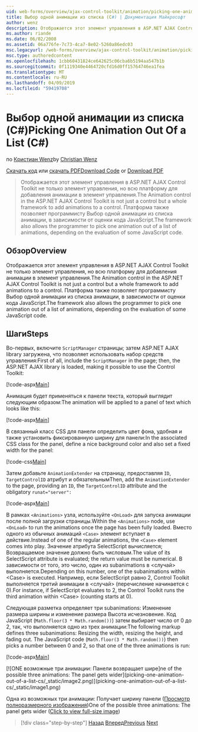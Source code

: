 ```yaml
---
uid: web-forms/overview/ajax-control-toolkit/animation/picking-one-animation-out-of-a-list-cs
title: Выбор одной анимации из списка (C#) | Документация Майкрософт
author: wenz
description: Отображается этот элемент управления в ASP.NET AJAX Control Toolkit не только элемент управления, но всю платформу для добавления анимации в элемент управления. Платформа также ра...
ms.author: riande
ms.date: 06/02/2008
ms.assetid: 06a776fe-7c73-4ca7-8e02-5260a86edc03
msc.legacyurl: /web-forms/overview/ajax-control-toolkit/animation/picking-one-animation-out-of-a-list-cs
msc.type: authoredcontent
ms.openlocfilehash: 1cbb60431824ce642625c06cba6b5194aa547b1b
ms.sourcegitcommit: 0f1119340e4464720cfd16d0ff15764746ea1fea
ms.translationtype: MT
ms.contentlocale: ru-RU
ms.lasthandoff: 04/09/2019
ms.locfileid: "59419708"
---
```

# <a name="picking-one-animation-out-of-a-list-c"></a><span data-ttu-id="743bd-104">Выбор одной анимации из списка (C#)</span><span class="sxs-lookup"><span data-stu-id="743bd-104">Picking One Animation Out Of a List (C#)</span></span>

<span data-ttu-id="743bd-105">по [Кристиан Wenz](https://github.com/wenz)</span><span class="sxs-lookup"><span data-stu-id="743bd-105">by [Christian Wenz](https://github.com/wenz)</span></span>

<span data-ttu-id="743bd-106">[Скачать код](http://download.microsoft.com/download/f/9/a/f9a26acd-8df4-4484-8a18-199e4598f411/Animation5.cs.zip) или [скачать PDF](http://download.microsoft.com/download/6/7/1/6718d452-ff89-4d3f-a90e-c74ec2d636a3/animation5CS.pdf)</span><span class="sxs-lookup"><span data-stu-id="743bd-106">[Download Code](http://download.microsoft.com/download/f/9/a/f9a26acd-8df4-4484-8a18-199e4598f411/Animation5.cs.zip) or [Download PDF](http://download.microsoft.com/download/6/7/1/6718d452-ff89-4d3f-a90e-c74ec2d636a3/animation5CS.pdf)</span></span>

> <span data-ttu-id="743bd-107">Отображается этот элемент управления в ASP.NET AJAX Control Toolkit не только элемент управления, но всю платформу для добавления анимации в элемент управления.</span><span class="sxs-lookup"><span data-stu-id="743bd-107">The Animation control in the ASP.NET AJAX Control Toolkit is not just a control but a whole framework to add animations to a control.</span></span> <span data-ttu-id="743bd-108">Платформа также позволяет программисту Выбор одной анимации из списка анимации, в зависимости от оценки кода JavaScript.</span><span class="sxs-lookup"><span data-stu-id="743bd-108">The framework also allows the programmer to pick one animation out of a list of animations, depending on the evaluation of some JavaScript code.</span></span>


## <a name="overview"></a><span data-ttu-id="743bd-109">Обзор</span><span class="sxs-lookup"><span data-stu-id="743bd-109">Overview</span></span>

<span data-ttu-id="743bd-110">Отображается этот элемент управления в ASP.NET AJAX Control Toolkit не только элемент управления, но всю платформу для добавления анимации в элемент управления.</span><span class="sxs-lookup"><span data-stu-id="743bd-110">The Animation control in the ASP.NET AJAX Control Toolkit is not just a control but a whole framework to add animations to a control.</span></span> <span data-ttu-id="743bd-111">Платформа также позволяет программисту Выбор одной анимации из списка анимации, в зависимости от оценки кода JavaScript.</span><span class="sxs-lookup"><span data-stu-id="743bd-111">The framework also allows the programmer to pick one animation out of a list of animations, depending on the evaluation of some JavaScript code.</span></span>

## <a name="steps"></a><span data-ttu-id="743bd-112">Шаги</span><span class="sxs-lookup"><span data-stu-id="743bd-112">Steps</span></span>

<span data-ttu-id="743bd-113">Во-первых, включите `ScriptManager` страницы; затем ASP.NET AJAX library загружена, что позволяет использовать набор средств управления:</span><span class="sxs-lookup"><span data-stu-id="743bd-113">First of all, include the `ScriptManager` in the page; then, the ASP.NET AJAX library is loaded, making it possible to use the Control Toolkit:</span></span>

[!code-aspx[Main](picking-one-animation-out-of-a-list-cs/samples/sample1.aspx)]

<span data-ttu-id="743bd-114">Анимация будет применяться к панели текста, который выглядит следующим образом:</span><span class="sxs-lookup"><span data-stu-id="743bd-114">The animation will be applied to a panel of text which looks like this:</span></span>

[!code-aspx[Main](picking-one-animation-out-of-a-list-cs/samples/sample2.aspx)]

<span data-ttu-id="743bd-115">В связанный класс CSS для панели определить цвет фона, удобная и также установить фиксированную ширину для панели:</span><span class="sxs-lookup"><span data-stu-id="743bd-115">In the associated CSS class for the panel, define a nice background color and also set a fixed width for the panel:</span></span>

[!code-css[Main](picking-one-animation-out-of-a-list-cs/samples/sample3.css)]

<span data-ttu-id="743bd-116">Затем добавьте `AnimationExtender` на страницу, предоставляя `ID`, `TargetControlID` атрибут и обязательным</span><span class="sxs-lookup"><span data-stu-id="743bd-116">Then, add the `AnimationExtender` to the page, providing an `ID`, the `TargetControlID` attribute and the obligatory</span></span> `runat="server":`

[!code-aspx[Main](picking-one-animation-out-of-a-list-cs/samples/sample4.aspx)]

<span data-ttu-id="743bd-117">В рамках `<Animations>` узла, используйте `<OnLoad>` для запуска анимации после полной загрузки страницы.</span><span class="sxs-lookup"><span data-stu-id="743bd-117">Within the `<Animations>` node, use `<OnLoad>` to run the animations once the page has been fully loaded.</span></span> <span data-ttu-id="743bd-118">Вместо одного из обычных анимаций `<Case>` элемент вступает в действие.</span><span class="sxs-lookup"><span data-stu-id="743bd-118">Instead of one of the regular animations, the `<Case>` element comes into play.</span></span> <span data-ttu-id="743bd-119">Значение атрибута SelectScript вычисляется; Возвращаемое значение должно быть числовым.</span><span class="sxs-lookup"><span data-stu-id="743bd-119">The value of its SelectScript attribute is evaluated; the return value must be numerical.</span></span> <span data-ttu-id="743bd-120">В зависимости от того, это число, один из subanimations в &lt;случай&gt; выполняется.</span><span class="sxs-lookup"><span data-stu-id="743bd-120">Depending on this number, one of the subanimations within &lt;Case&gt; is executed.</span></span> <span data-ttu-id="743bd-121">Например, если SelectScript равно 2, Control Toolkit выполняется третий анимации в &lt;случай&gt; (перечисление начинается с 0).</span><span class="sxs-lookup"><span data-stu-id="743bd-121">For instance, if SelectScript evaluates to 2, the Control Toolkit runs the third animation within &lt;Case&gt; (counting starts at 0).</span></span>

<span data-ttu-id="743bd-122">Следующая разметка определяет три subanimations: Изменение размера ширины и изменение размера Высота исчезновение. Код JavaScript (`Math.floor(3 * Math.random())`) затем выбирает число от 0 до 2, так, что выполняется одно из трех анимации:</span><span class="sxs-lookup"><span data-stu-id="743bd-122">The following markup defines three subanimations: Resizing the width, resizing the height, and fading out. The JavaScript code (`Math.floor(3 * Math.random())`) then picks a number between 0 and 2, so that one of the three animations is run:</span></span>

[!code-aspx[Main](picking-one-animation-out-of-a-list-cs/samples/sample5.aspx)]


[![O<span data-ttu-id="743bd-123">NE возможные три анимации: Панели возвращает шире]</span><span class="sxs-lookup"><span data-stu-id="743bd-123">ne of the possible three animations: The panel gets wider]</span></span>(picking-one-animation-out-of-a-list-cs/_static/image2.png)](picking-one-animation-out-of-a-list-cs/_static/image1.png)

<span data-ttu-id="743bd-124">Одна из возможных три анимации: Получает ширину панели ([Просмотр полноразмерного изображения](picking-one-animation-out-of-a-list-cs/_static/image3.png))</span><span class="sxs-lookup"><span data-stu-id="743bd-124">One of the possible three animations: The panel gets wider ([Click to view full-size image](picking-one-animation-out-of-a-list-cs/_static/image3.png))</span></span>

> [!div class="step-by-step"]
> <span data-ttu-id="743bd-125">[Назад](animation-depending-on-a-condition-cs.md)
> [Вперед](animating-in-response-to-user-interaction-cs.md)</span><span class="sxs-lookup"><span data-stu-id="743bd-125">[Previous](animation-depending-on-a-condition-cs.md)
[Next](animating-in-response-to-user-interaction-cs.md)</span></span>
